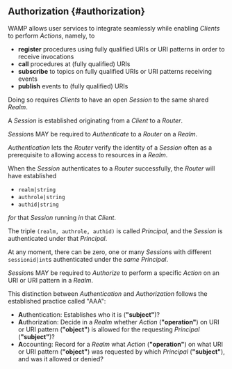 ## Authorization {#authorization}

WAMP allows user services to integrate seamlessly while enabling *Clients* to perform *Actions*, namely, to

* **register** procedures using fully qualified URIs or URI patterns in order to receive invocations
* **call** procedures at (fully qualified) URIs
* **subscribe** to topics on fully qualified URIs or URI patterns receiving events
* **publish** events to (fully qualified) URIs

Doing so requires *Clients* to have an open *Session* to the same shared *Realm*.

A *Session* is established originating from a *Client* to a *Router*.

*Session*s MAY be required to *Authenticate* to a *Router* on a *Realm*.

*Authentication* lets the *Router* verify the identity of a *Session* often as a prerequisite to allowing access to resources in a *Realm*.

When the *Session* authenticates to a *Router* successfully, the *Router* will have established

* `realm|string`
* `authrole|string`
* `authid|string`

_for_ that *Session* running _in_ that *Client*.

The triple `(realm, authrole, authid)` is called *Principal*, and the *Session* is authenticated under that *Principal*.

At any moment, there can be zero, one or many *Session*s with different `sessionid|int`s authenticated under the _same_ *Principal*.

*Session*s MAY be required to *Authorize* to perform a specific *Action* on an URI or URI pattern in a *Realm*.

This distinction between *Authentication* and *Authorization* follows the established practice called "AAA":

- **A**uthentication: Establishes who it is (**"subject"**)?
- **A**uthorization: Decide in a *Realm* whether *Action* (**"operation"**) on URI or URI pattern (**"object"**) is allowed for the requesting *Principal* (**"subject"**)?
- **A**ccounting: Record for a *Realm* what *Action* (**"operation"**) on what URI or URI pattern (**"object"**) was requested by which *Principal* (**"subject"**), and was it allowed or denied?
